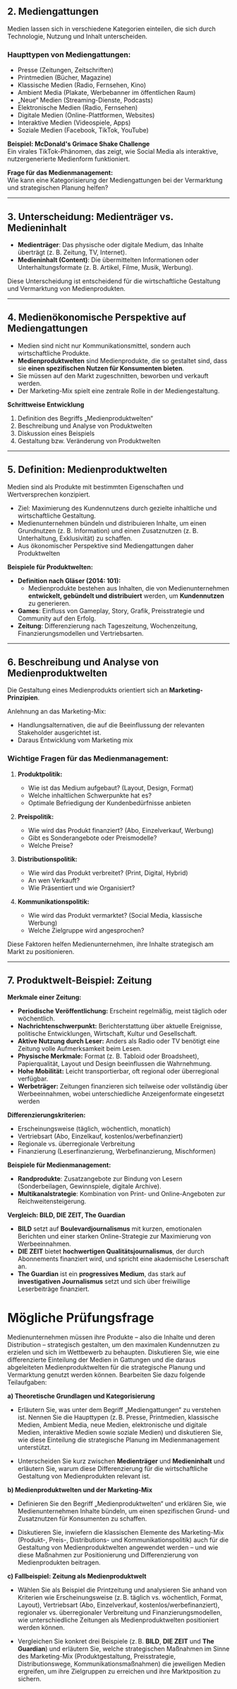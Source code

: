 ## **2. Mediengattungen**

Medien lassen sich in verschiedene Kategorien einteilen, die sich durch Technologie, Nutzung und Inhalt unterscheiden.

### **Haupttypen von Mediengattungen**:

- Presse (Zeitungen, Zeitschriften)
- Printmedien (Bücher, Magazine)
- Klassische Medien (Radio, Fernsehen, Kino)
- Ambient Media (Plakate, Werbebanner im öffentlichen Raum)
- „Neue“ Medien (Streaming-Dienste, Podcasts)
- Elektronische Medien (Radio, Fernsehen)
- Digitale Medien (Online-Plattformen, Websites)
- Interaktive Medien (Videospiele, Apps)
- Soziale Medien (Facebook, TikTok, YouTube)

**Beispiel: McDonald's Grimace Shake Challenge**  
Ein virales TikTok-Phänomen, das zeigt, wie Social Media als interaktive, nutzergenerierte Medienform funktioniert.

**Frage für das Medienmanagement:**  
Wie kann eine Kategorisierung der Mediengattungen bei der Vermarktung und strategischen Planung helfen?

---

## **3. Unterscheidung: Medienträger vs. Medieninhalt**

- **Medienträger**: Das physische oder digitale Medium, das Inhalte überträgt (z. B. Zeitung, TV, Internet).
- **Medieninhalt (Content)**: Die übermittelten Informationen oder Unterhaltungsformate (z. B. Artikel, Filme, Musik, Werbung).

Diese Unterscheidung ist entscheidend für die wirtschaftliche Gestaltung und Vermarktung von Medienprodukten.

---

## **4. Medienökonomische Perspektive auf Mediengattungen**

- Medien sind nicht nur Kommunikationsmittel, sondern auch wirtschaftliche Produkte.
- **Medienproduktwelten** sind Medienprodukte, die so gestaltet sind, dass sie **einen spezifischen Nutzen für Konsumenten bieten**.
- Sie müssen auf den Markt zugeschnitten, beworben und verkauft werden.
- Der Marketing-Mix spielt eine zentrale Rolle in der Mediengestaltung.

**Schrittweise Entwicklung**
1. Definition des Begriffs „Medienproduktwelten“
2. Beschreibung und Analyse von Produktwelten
3. Diskussion eines Beispiels
4. Gestaltung bzw. Veränderung von Produktwelten

---

## **5. Definition: Medienproduktwelten**

Medien sind als Produkte mit bestimmten Eigenschaften und Wertversprechen konzipiert.

- Ziel: Maximierung des Kundennutzens durch gezielte inhaltliche und wirtschaftliche Gestaltung.
- Medienunternehmen bündeln und distribuieren Inhalte, um einen Grundnutzen (z. B. Information) und einen Zusatznutzen (z. B. Unterhaltung, Exklusivität) zu schaffen.
- Aus ökonomischer Perspektive sind Mediengattungen daher Produktwelten

**Beispiele für Produktwelten:**
- **Definition nach Gläser (2014: 101):**  
	- Medienprodukte bestehen aus Inhalten, die von Medienunternehmen **entwickelt, gebündelt und distribuiert** werden, um **Kundennutzen** zu generieren.
- **Games**: Einfluss von Gameplay, Story, Grafik, Preisstrategie und Community auf den Erfolg.
- **Zeitung**: Differenzierung nach Tageszeitung, Wochenzeitung, Finanzierungsmodellen und Vertriebsarten.

---

## **6. Beschreibung und Analyse von Medienproduktwelten**

Die Gestaltung eines Medienprodukts orientiert sich an **Marketing-Prinzipien**.

Anlehnung an das Marketing-Mix:
- Handlungsalternativen, die auf die Beeinflussung der relevanten Stakeholder ausgerichtet ist.
- Daraus Entwicklung vom Marketing mix

### **Wichtige Fragen für das Medienmanagement:**

1. **Produktpolitik:**
    
    - Wie ist das Medium aufgebaut? (Layout, Design, Format)
    - Welche inhaltlichen Schwerpunkte hat es?
    - Optimale Befriedigung der Kundenbedürfnisse anbieten
2. **Preispolitik:**
    
    - Wie wird das Produkt finanziert? (Abo, Einzelverkauf, Werbung)
    - Gibt es Sonderangebote oder Preismodelle?
    - Welche Preise?
3. **Distributionspolitik:**
    
    - Wie wird das Produkt verbreitet? (Print, Digital, Hybrid)
    - An wen Verkauft?
    - Wie Präsentiert und wie Organisiert?
4. **Kommunikationspolitik:**
    
    - Wie wird das Produkt vermarktet? (Social Media, klassische Werbung)
    - Welche Zielgruppe wird angesprochen?

Diese Faktoren helfen Medienunternehmen, ihre Inhalte strategisch am Markt zu positionieren.

---

## **7. Produktwelt-Beispiel: Zeitung**

**Merkmale einer Zeitung:**

- **Periodische Veröffentlichung:** Erscheint regelmäßig, meist täglich oder wöchentlich.
- **Nachrichtenschwerpunkt:** Berichterstattung über aktuelle Ereignisse, politische Entwicklungen, Wirtschaft, Kultur und Gesellschaft.
- **Aktive Nutzung durch Leser:** Anders als Radio oder TV benötigt eine Zeitung volle Aufmerksamkeit beim Lesen.
- **Physische Merkmale:** Format (z. B. Tabloid oder Broadsheet), Papierqualität, Layout und Design beeinflussen die Wahrnehmung.
- **Hohe Mobilität:** Leicht transportierbar, oft regional oder überregional verfügbar.
- **Werbeträger:** Zeitungen finanzieren sich teilweise oder vollständig über Werbeeinnahmen, wobei unterschiedliche Anzeigenformate eingesetzt werden

**Differenzierungskriterien:**

- Erscheinungsweise (täglich, wöchentlich, monatlich)
- Vertriebsart (Abo, Einzelkauf, kostenlos/werbefinanziert)
- Regionale vs. überregionale Verbreitung
- Finanzierung (Leserfinanzierung, Werbefinanzierung, Mischformen)

**Beispiele für Medienmanagement:**

- **Randprodukte**: Zusatzangebote zur Bindung von Lesern (Sonderbeilagen, Gewinnspiele, digitale Archive).
- **Multikanalstrategie**: Kombination von Print- und Online-Angeboten zur Reichweitensteigerung.

**Vergleich: BILD, DIE ZEIT, The Guardian**
- **BILD** setzt auf **Boulevardjournalismus** mit kurzen, emotionalen Berichten und einer starken Online-Strategie zur Maximierung von Werbeeinnahmen.
- **DIE ZEIT** bietet **hochwertigen Qualitätsjournalismus**, der durch Abonnements finanziert wird, und spricht eine akademische Leserschaft an.
- **The Guardian** ist ein **progressives Medium**, das stark auf **investigativen Journalismus** setzt und sich über freiwillige Leserbeiträge finanziert.

# Mögliche Prüfungsfrage 

Medienunternehmen müssen ihre Produkte – also die Inhalte und deren Distribution – strategisch gestalten, um den maximalen Kundennutzen zu erzielen und sich im Wettbewerb zu behaupten. Diskutieren Sie, wie eine differenzierte Einteilung der Medien in Gattungen und die daraus abgeleiteten Medienproduktwelten für die strategische Planung und Vermarktung genutzt werden können. Bearbeiten Sie dazu folgende Teilaufgaben:

**a) Theoretische Grundlagen und Kategorisierung**

- Erläutern Sie, was unter dem Begriff „Mediengattungen“ zu verstehen ist. Nennen Sie die Haupttypen (z. B. Presse, Printmedien, klassische Medien, Ambient Media, neue Medien, elektronische und digitale Medien, interaktive Medien sowie soziale Medien) und diskutieren Sie, wie diese Einteilung die strategische Planung im Medienmanagement unterstützt.

- Unterscheiden Sie kurz zwischen **Medienträger** und **Medieninhalt** und erläutern Sie, warum diese Differenzierung für die wirtschaftliche Gestaltung von Medienprodukten relevant ist.

**b) Medienproduktwelten und der Marketing-Mix**

- Definieren Sie den Begriff „Medienproduktwelten“ und erklären Sie, wie Medienunternehmen Inhalte bündeln, um einen spezifischen Grund- und Zusatznutzen für Konsumenten zu schaffen.

- Diskutieren Sie, inwiefern die klassischen Elemente des Marketing-Mix (Produkt-, Preis-, Distributions- und Kommunikationspolitik) auch für die Gestaltung von Medienproduktwelten angewendet werden – und wie diese Maßnahmen zur Positionierung und Differenzierung von Medienprodukten beitragen.

**c) Fallbeispiel: Zeitung als Medienproduktwelt**

- Wählen Sie als Beispiel die Printzeitung und analysieren Sie anhand von Kriterien wie Erscheinungsweise (z. B. täglich vs. wöchentlich, Format, Layout), Vertriebsart (Abo, Einzelverkauf, kostenlos/werbefinanziert), regionaler vs. überregionaler Verbreitung und Finanzierungsmodellen, wie unterschiedliche Zeitungen als Medienproduktwelten positioniert werden können.

- Vergleichen Sie konkret drei Beispiele (z. B. **BILD**, **DIE ZEIT** und **The Guardian**) und erläutern Sie, welche strategischen Maßnahmen im Sinne des Marketing-Mix (Produktgestaltung, Preisstrategie, Distributionswege, Kommunikationsmaßnahmen) die jeweiligen Medien ergreifen, um ihre Zielgruppen zu erreichen und ihre Marktposition zu sichern.